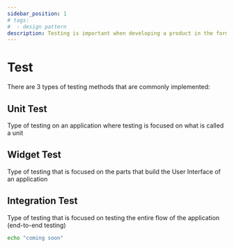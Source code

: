 ```yaml
---
sidebar_position: 1
# tags: 
#  - design pattern
description: Testing is important when developing a product in the form of an application. By implementing testing, we will become more confident when releasing the product or application to the public because we can ensure the application that we developed runs as expected and has fewer bugs.
---
```


# Test

There are 3 types of testing methods that are commonly implemented:
## Unit Test
Type of testing on an application where testing is focused on what is called a unit
   
## Widget Test 
Type of testing that is focused on the parts that build the User Interface of an application

## Integration Test 
Type of testing that is focused on testing the entire flow of the application (end-to-end testing)

```bash
echo "coming soon"
```


